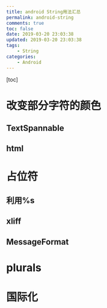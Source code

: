 ```yaml
---
title: android String用法汇总
permalink: android-string
comments: true
toc: false
date: 2019-03-20 23:03:38
updated: 2019-03-20 23:03:38
tags:
    - String
categories:
    - Android
---
```

[toc]
# 改变部分字符的颜色
## TextSpannable
## html
# 占位符
## 利用%s
## xliff
## MessageFormat
# plurals
# 国际化

